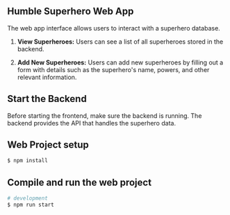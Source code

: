## Humble Superhero Web App

The web app interface allows users to interact with a superhero database.

1. **View Superheroes:** Users can see a list of all superheroes stored in the backend.

2. **Add New Superheroes:** Users can add new superheroes by filling out a form with details such as the superhero's name, powers, and other relevant information.

## Start the Backend

Before starting the frontend, make sure the backend is running. The backend provides the API that handles the superhero data.

## Web Project setup

```bash
$ npm install
```

## Compile and run the web project

```bash
# development
$ npm run start
```
